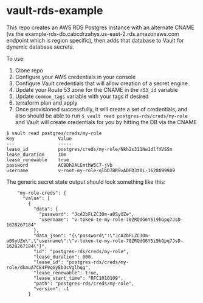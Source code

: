# vault-rds-example

This repo creates an AWS RDS Postgres instance with an alternate CNAME 
(vs the example-rds-db.cabcdrzahys.us-east-2.rds.amazonaws.com endpoint 
which is region specific), then adds that database to Vault for dynamic
database secrets.

To use:
1. Clone repo
1. Configure your AWS credentials in your console
1. Configure Vault credentials that will allow creation of a secret engine
1. Update your Route 53 zone for the CNAME in the `r53_id` variable
1. Update `common_tags` variable with your tags if desired
1. terraform plan and apply
1. Once provisioned successfully, it will create a set of credentials, and also should be able to run `$ vault read postgres-rds/creds/my-role`
and Vault will create credentials for you by hitting the DB via the CNAME

```
$ vault read postgres/creds/my-role
Key                Value
---                -----
lease_id           postgres/creds/my-role/Nkh2s311Nw1dlfXVSSm
lease_duration     10m
lease_renewable    true
password           ACBDhDALEmthW5C7-jVb
username           v-root-my-role-qlbD7BR9vADFD3t0i-1628099909
```

The generic secret state output should look something like this:
```
    "my-role-creds": {
      "value": [
        {
          "data": {
            "password": "JcA2bFLZC3Om-a0SyUZe",
            "username": "v-token-te-my-role-70ZRQdG6Y5i9hGpq7JsD-1628267184"
          },
          "data_json": "{\"password\":\"JcA2bFLZC3Om-a0SyUZe\",\"username\":\"v-token-te-my-role-70ZRQdG6Y5i9hGpq7JsD-1628267184\"}",
          "id": "postgres-rds/creds/my-role",
          "lease_duration": 600,
          "lease_id": "postgres-rds/creds/my-role/dkmuA7CE4F9qGyEb3cVglhqg",
          "lease_renewable": true,
          "lease_start_time": "RFC1010109",
          "path": "postgres-rds/creds/my-role",
          "version": -1
        }
```
